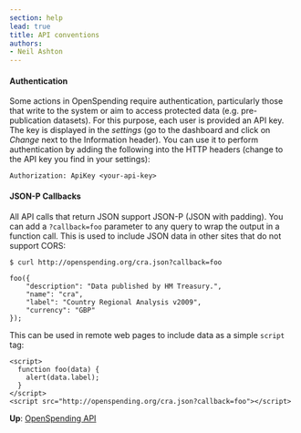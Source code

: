 ```yaml
---
section: help
lead: true
title: API conventions
authors:
- Neil Ashton
---
```

#### Authentication

Some actions in OpenSpending require authentication, particularly those that write to the system or aim to access protected data (e.g. pre-publication datasets). For this purpose, each user is provided an API key. The key is displayed in the *settings* (go to the dashboard and click on *Change* next to the Information header). You can use it to perform authentication by adding the following into the HTTP headers (change <your-api-key> to the API key you find in your settings):

    Authorization: ApiKey <your-api-key>

#### JSON-P Callbacks

All API calls that return JSON support JSON-P (JSON with padding). You can
add a ``?callback=foo`` parameter to any query to wrap the output in a
function call. This is used to include JSON data in other sites that do not
support CORS:

    $ curl http://openspending.org/cra.json?callback=foo

    foo({
        "description": "Data published by HM Treasury.",
        "name": "cra",
        "label": "Country Regional Analysis v2009",
        "currency": "GBP"
    });

This can be used in remote web pages to include data as a simple ``script``
tag:

    <script>
      function foo(data) {
        alert(data.label);
      }
    </script>
    <script src="http://openspending.org/cra.json?callback=foo"></script>

<!--
#### Cross Origin Resource Sharing

The API does not yet support [CORS](http://code.google.com/p/html5security/wiki/CrossOriginRequestSecurity), but support will be added in the near future.
-->

**Up**: [OpenSpending API](../)
